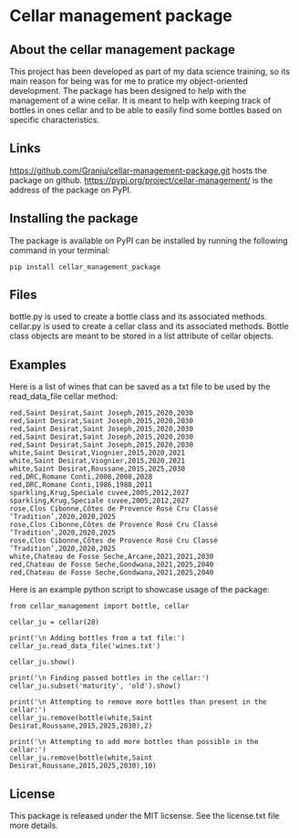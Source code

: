 # Cellar management package

## About the cellar management package

This project has been developed as part of my data science training, so its main reason for being was for me to pratice my object-oriented development. The package has been designed to help with the management of a wine cellar. It is meant to help with keeping track of bottles in ones cellar and to be able to easily find some bottles based on specific characteristics.

## Links
https://github.com/Granju/cellar-management-package.git hosts the package on github.
https://pypi.org/project/cellar-management/ is the address of the package on PyPI.

## Installing the package

The package is available on PyPI can be installed by running the following command in your terminal:

```
pip install cellar_management_package

```

## Files
bottle.py is used to create a bottle class and its associated methods.
cellar.py is used to create a cellar class and its associated methods. Bottle class objects are meant to be stored in a list attribute of cellar objects.

## Examples
Here is a list of wines that can be saved as a txt file to be used by the read_data_file cellar method:
```
red,Saint Desirat,Saint Joseph,2015,2020,2030
red,Saint Desirat,Saint Joseph,2015,2020,2030
red,Saint Desirat,Saint Joseph,2015,2020,2030
red,Saint Desirat,Saint Joseph,2015,2020,2030
red,Saint Desirat,Saint Joseph,2015,2020,2030
white,Saint Desirat,Viognier,2015,2020,2021
white,Saint Desirat,Viognier,2015,2020,2021
white,Saint Desirat,Roussane,2015,2025,2030
red,DRC,Romane Conti,2008,2008,2028
red,DRC,Romane Conti,1986,1988,2011
sparkling,Krug,Speciale cuvee,2005,2012,2027
sparkling,Krug,Speciale cuvee,2005,2012,2027
rose,Clos Cibonne,Côtes de Provence Rosé Cru Classé ‘Tradition’,2020,2020,2025
rose,Clos Cibonne,Côtes de Provence Rosé Cru Classé ‘Tradition’,2020,2020,2025
rose,Clos Cibonne,Côtes de Provence Rosé Cru Classé ‘Tradition’,2020,2020,2025
white,Chateau de Fosse Seche,Arcane,2021,2021,2030
red,Chateau de Fosse Seche,Gondwana,2021,2025,2040
red,Chateau de Fosse Seche,Gondwana,2021,2025,2040

```
Here is an example python script to showcase usage of the package:
```
from cellar_management import bottle, cellar

cellar_ju = cellar(20)

print('\n Adding bottles from a txt file:')
cellar_ju.read_data_file('wines.txt')

cellar_ju.show()

print('\n Finding passed bottles in the cellar:')
cellar_ju.subset('maturity', 'old').show()

print('\n Attempting to remove more bottles than present in the cellar:')
cellar_ju.remove(bottle(white,Saint Desirat,Roussane,2015,2025,2030),2)

print('\n Attempting to add more bottles than possible in the cellar:')
cellar_ju.remove(bottle(white,Saint Desirat,Roussane,2015,2025,2030),10)

```


## License

This package is released under the MIT licsense. See the license.txt file more details.
